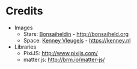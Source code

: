 Credits
=======
  - Images
    * Stars: [Bonsaiheldin](http://bonsaiheld.org) - http://bonsaiheld.org
    * Space: [Kenney Vleugels](https://kenney.nl/) - https://kenney.nl
  - Libraries
    * PixiJS: http://www.pixijs.com/
    * matter.js: http://brm.io/matter-js/
